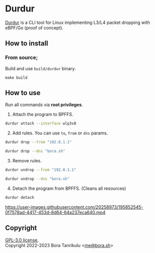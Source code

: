 # Durdur

[Durdur](https://www.youtube.com/watch?v=sF0QweCoaMo) is a CLI tool for Linux implementing L3/L4 packet dropping with eBPF/Go (proof of concept).

## How to install

### From source;

Build and use `build/durdur` binary.

```
make build
```

## How to use

Run all commands via **root privileges**.  

1. Attach the program to BPFFS.
```sh
durdur attach --interface wlp3s0
```

2. Add rules. You can use `to`, `from` or `dns` params.
```sh
durdur drop --from "192.0.1.1"
```

```sh
durdur drop --dns "bora.sh"
```

3. Remove rules.
```sh
durdur undrop --from "192.0.1.1"
```

```sh
durdur undrop --dns "bora.sh"
```

4. Detach the program from BPFFS. (Cleans all resources)
```sh
durdur detach
```

https://user-images.githubusercontent.com/20258973/195852545-0f7578ad-4417-453d-8d64-64a237eca640.mp4

## Copyright

[GPL-3.0 license](https://github.com/boratanrikulu/durdur/blob/main/LICENSE),  
Copyright 2022-2023 Bora Tanrikulu <[me@bora.sh](mailto:me@bora.sh)>

